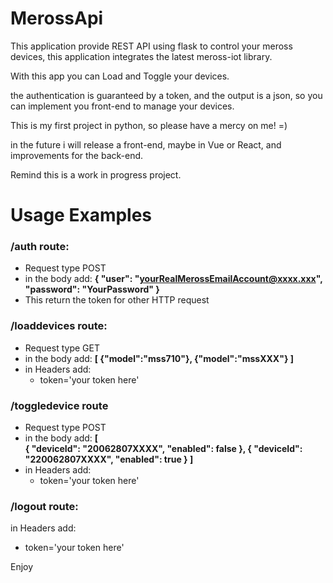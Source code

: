 # MerossApi

This application provide REST API using flask to control your meross devices,
this application integrates the latest meross-iot library.

With this app you can Load and Toggle your devices.

the authentication is guaranteed by a token, and the output is a json, so you
can implement you front-end to manage your devices.

This is my first project in python, so please have a mercy on me! =)

in the future i will release a front-end, maybe in Vue or React, 
and improvements for the back-end.

Remind this is a work in progress project.

# Usage Examples

###  /auth route:
- Request type POST 
- in the body add:
**{
    "user": "yourRealMerossEmailAccount@xxxx.xxx",
    "password": "YourPassword"
}**
- This return the token for other HTTP request

### /loaddevices route:
- Request type GET
- in the body add:
**[
    {"model":"mss710"},
    {"model":"mssXXX"}
]**
- in Headers add: 
   - token='your token here'

### /toggledevice route 
- Request type POST 
- in the body add:
**[    
    {
        "deviceId": "20062807XXXX",
        "enabled": false
    },
    {
        "deviceId": "220062807XXXX",
        "enabled": true
    }
]**
- in Headers add: 
   - token='your token here'

### /logout route:
in Headers add: 
   - token='your token here'

Enjoy



